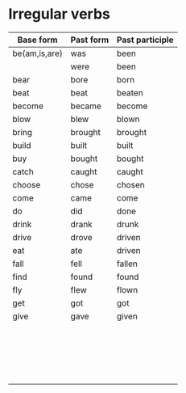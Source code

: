 # Irregular verbs

| Base form     | Past form | Past participle |
| ------------- | --------- | --------------- |
| be(am,is,are) | was       | been            |
|               | were      | been            |
| bear          | bore      | born            |
| beat          | beat      | beaten          |
| become        | became    | become          |
| blow          | blew      | blown           |
| bring         | brought   | brought         |
| build         | built     | built           |
| buy           | bought    | bought          |
| catch         | caught    | caught          |
| choose        | chose     | chosen          |
| come          | came      | come            |
| do            | did       | done            |
| drink         | drank     | drunk           |
| drive         | drove     | driven          |
| eat           | ate       | driven          |
| fall          | fell      | fallen          |
| find          | found     | found           |
| fly           | flew      | flown           |
| get           | got       | got             |
| give          | gave      | given           |
|               |           |                 |
|               |           |                 |
|               |           |                 |
|               |           |                 |
|               |           |                 |
|               |           |                 |
|               |           |                 |
|               |           |                 |
|               |           |                 |
|               |           |                 |
|               |           |                 |
|               |           |                 |
|               |           |                 |
|               |           |                 |
|               |           |                 |
|               |           |                 |
|               |           |                 |
|               |           |                 |
|               |           |                 |
|               |           |                 |

